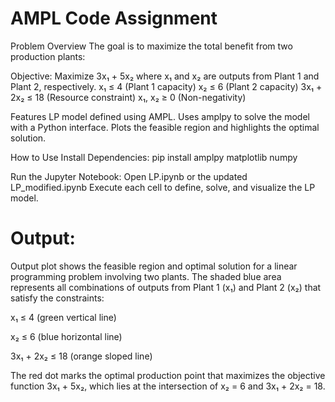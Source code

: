 # AMPL Code Assignment
Problem Overview
The goal is to maximize the total benefit from two production plants:

Objective:
Maximize 3x₁ + 5x₂
where x₁ and x₂ are outputs from Plant 1 and Plant 2, respectively.
x₁ ≤ 4        (Plant 1 capacity)
x₂ ≤ 6        (Plant 2 capacity)
3x₁ + 2x₂ ≤ 18  (Resource constraint)
x₁, x₂ ≥ 0     (Non-negativity)

Features
LP model defined using AMPL.
Uses amplpy to solve the model with a Python interface.
Plots the feasible region and highlights the optimal solution.

How to Use
Install Dependencies:
pip install amplpy matplotlib numpy

Run the Jupyter Notebook:
Open LP.ipynb or the updated LP_modified.ipynb
Execute each cell to define, solve, and visualize the LP model.


# Output:
Output plot shows the feasible region and optimal solution for a linear programming problem involving two plants. The shaded blue area represents all combinations of outputs from Plant 1 (x₁) and Plant 2 (x₂) that satisfy the constraints:

x₁ ≤ 4 (green vertical line)

x₂ ≤ 6 (blue horizontal line)

3x₁ + 2x₂ ≤ 18 (orange sloped line)

The red dot marks the optimal production point that maximizes the objective function 3x₁ + 5x₂, which lies at the intersection of x₂ = 6 and 3x₁ + 2x₂ = 18.
